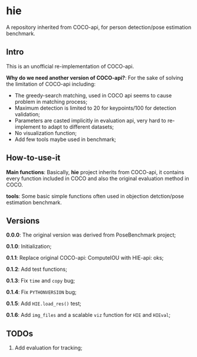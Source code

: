 # hie
A repository inherited from COCO-api, for person detection/pose estimation benchmark.

## Intro

This is an unofficial re-implementation of COCO-api.

**Why do we need another version of COCO-api?**: For the sake of solving the limitation of COCO-api including:
* The greedy-search matching, used in COCO api seems to cause problem in matching process;
* Maximum detection is limited to 20 for keypoints/100 for detection validation;
* Parameters are casted implicitly in evaluation api, very hard to re-implement to adapt to different datasets;
* No visualization function;
* Add few tools maybe used in benchmark;



## How-to-use-it

**Main functions**: Basically, **hie** project inherits from COCO-api, it contains every function included in COCO and also the original evaluation method in COCO.

**tools**: Some basic simple functions often used in objection detction/pose estimation benchmark.





## Versions

**0.0.0**: The original version was derived from PoseBenchmark project;

**0.1.0**: Initialization;

**0.1.1**: Replace original COCO-api: ComputeIOU with HIE-api: oks;

**0.1.2**: Add test functions;

**0.1.3**: Fix `time` and `copy` bug;

**0.1.4**: Fix `PYTHONVERSION` bug;

**0.1.5**: Add `HIE.load_res()` test;

**0.1.6**: Add `img_files` and a scalable `viz` function for `HIE` and `HIEval`;


## TODOs

1. Add evaluation for tracking;

